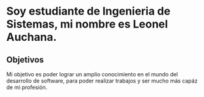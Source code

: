 # Soy estudiante de Ingenieria de Sistemas, mi nombre es Leonel Auchana.

## Objetivos
Mi objetivo es poder lograr un amplio conocimiento en el mundo del desarrollo de software, para poder realizar trabajos y ser mucho más capáz de mi profesión.


